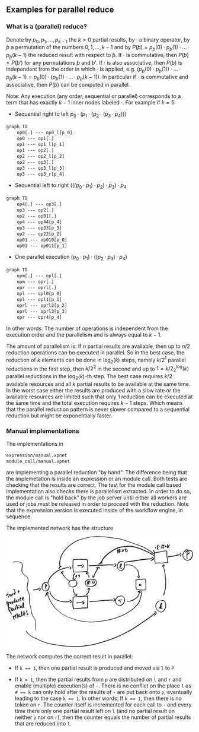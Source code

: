 ## Examples for parallel reduce

### What is a (parallel) reduce?

Denote by $`p_0,p_1,...,p_{k-1}`$ the $`k > 0`$ partial results, by $`·`$ a binary operator, by $`þ`$ a permutation of the numbers $`{0,1,...,k-1}`$ and by $`P(þ) = p_þ(0) · p_þ(1) · ... · p_þ(k-1)`$ the reduced result with respect to $`þ`$. If $`·`$ is commutative, then $`P(þ) = P(þ')`$  for any permutations $`þ`$ and $`þ'`$. If $`·`$ is also associative, then $`P(þ)`$ is independent from the order in which $`·`$ is applied, e.g. $`(p_þ(0) · p_þ(1)) · ... · p_þ(k-1) = p_þ(0) · (p_þ(1) · ... · p_þ(k-1))`$. In particular if $`·`$ is commutative and associative, then $`P(þ)`$ can be computed in parallel.

Note: Any execution (any order, sequential or parallel) corresponds to a term that has exactly $`k - 1`$ inner nodes labeled $`·`$. For example if $`k = 5`$:

- Sequential right to left $`p_0 · (p_1 · (p_2 · (p_3 · p_4)))`$
```mermaid
graph TD
    op0[.] --- op0_l[p_0]
    op0 --- op1[.]
    op1 --- op1_l[p_1]
    op1 --- op2[.]
    op2 --- op2_l[p_2]
    op2 --- op3[.]
    op3 --- op3_l[p_3]
    op3 --- op3_r[p_4]
```
- Sequential left to right $`(((p_0 · p_1) · p_2) · p_3) · p_4`$
```mermaid
graph TD
    op4[.] --- op3[.]
    op3 --- op2[.]
    op2 --- op01[.]
    op4 --- op44[p_4]
    op3 --- op33[p_3]
    op2 --- op22[p_2]
    op01 --- op010[p_0]
    op01 --- op011[p_1]
```
- One parallel execution $`(p_0 · p_1) · ((p_2 · p_3) · p_4)`$
```mermaid
graph TD
    opm[.] --- opl[.]
    opm --- opr[.]
    opr --- oprl[.]
    opl --- opl0[p_0]
    opl --- opl1[p_1]
    oprl --- oprl2[p_2]
    oprl --- oprl3[p_3]
    opr --- opr4[p_4]
```

In other words: The number of operations is independent from the execution order and the parallelism and is always equal to $`k - 1`$.

The amount of parallelism is: If $`n`$ partial results are available, then up to $`n / 2`$ reduction operations can be executed in parallel. So in the best case, the reduction of $`k`$ elements can be done in $`\mbox{log}_2 (k)`$ steps, namely $`k / 2^1`$ parallel reductions in the first step, then $`k / 2^2`$ in the second and up to $`1 = k / 2^\mbox{log}_2(k)`$ parallel reductions in the $`\mbox{log}_2(k)`$-th step. The best case requires $`k/2`$ available resources and all $`k`$ partial results to be available at the same time. In the worst case either the results are produced with a slow rate or the available resources are limited such that only $`1`$ reduction can be executed at the same time and the total execution requires $`k-1`$ steps. Which means that the parallel reduction pattern is never slower compared to a sequential reduction but might be exponentially faster.

### Manual implementations

The implementations in

    expression/manual.xpnet
    module_call/manual.xpnet

are implementing a parallel reduction "by hand". The difference being that the implemetation is inside an expression or an module call. Both tests are checking that the results are correct. The test for the module call based implementation also checks there is parallelism extracted. In order to do so, the module call is "hold back" by the job server until either all workers are used or jobs must be released in order to proceed with the reduction. Note that the expression version is executed inside of the workflow engine, in sequence.

The implemented network has the structure

![parallel reduce](parallel_merge6.png "manual parallel reduce")

The network computes the correct result in parallel:

- If `k == 1`, then one partial result is produced and moved via `l` to `P`

- If `k > 1`, then the partial results from `p` are distributed on `l` and `r` and enable (multiple) execution(s) of `·`. There is no conflict on the place `l` as `# == k` can only hold after the results of `·` are put back onto `p`, eventually leading to the case `k == 1`. In other words: If `k == 1`, then there is no token on `r`. The counter itself is incremented for each call to `·` and every time there only one partial result left on `l` (and no partial result on neither `p` nor on `r`), then the counter equals the number of partial results that are reduced into `l`.
